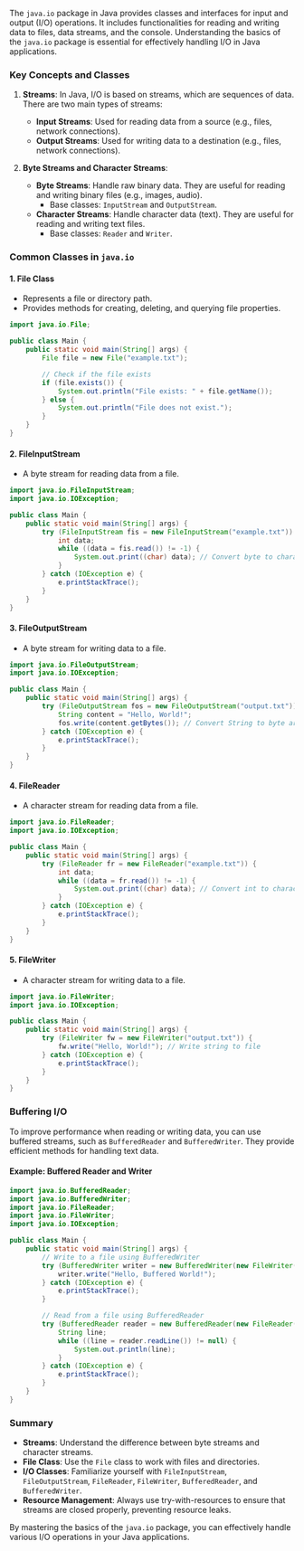 The `java.io` package in Java provides classes and interfaces for input and output (I/O) operations. It includes functionalities for reading and writing data to files, data streams, and the console. Understanding the basics of the `java.io` package is essential for effectively handling I/O in Java applications.

### Key Concepts and Classes

1. **Streams**: In Java, I/O is based on streams, which are sequences of data. There are two main types of streams:
   - **Input Streams**: Used for reading data from a source (e.g., files, network connections).
   - **Output Streams**: Used for writing data to a destination (e.g., files, network connections).

2. **Byte Streams and Character Streams**:
   - **Byte Streams**: Handle raw binary data. They are useful for reading and writing binary files (e.g., images, audio).
     - Base classes: `InputStream` and `OutputStream`.
   - **Character Streams**: Handle character data (text). They are useful for reading and writing text files.
     - Base classes: `Reader` and `Writer`.

### Common Classes in `java.io`

#### 1. **File Class**
   - Represents a file or directory path.
   - Provides methods for creating, deleting, and querying file properties.

   ```java
   import java.io.File;

   public class Main {
       public static void main(String[] args) {
           File file = new File("example.txt");

           // Check if the file exists
           if (file.exists()) {
               System.out.println("File exists: " + file.getName());
           } else {
               System.out.println("File does not exist.");
           }
       }
   }
   ```

#### 2. **FileInputStream**
   - A byte stream for reading data from a file.

   ```java
   import java.io.FileInputStream;
   import java.io.IOException;

   public class Main {
       public static void main(String[] args) {
           try (FileInputStream fis = new FileInputStream("example.txt")) {
               int data;
               while ((data = fis.read()) != -1) {
                   System.out.print((char) data); // Convert byte to character
               }
           } catch (IOException e) {
               e.printStackTrace();
           }
       }
   }
   ```

#### 3. **FileOutputStream**
   - A byte stream for writing data to a file.

   ```java
   import java.io.FileOutputStream;
   import java.io.IOException;

   public class Main {
       public static void main(String[] args) {
           try (FileOutputStream fos = new FileOutputStream("output.txt")) {
               String content = "Hello, World!";
               fos.write(content.getBytes()); // Convert String to byte array
           } catch (IOException e) {
               e.printStackTrace();
           }
       }
   }
   ```

#### 4. **FileReader**
   - A character stream for reading data from a file.

   ```java
   import java.io.FileReader;
   import java.io.IOException;

   public class Main {
       public static void main(String[] args) {
           try (FileReader fr = new FileReader("example.txt")) {
               int data;
               while ((data = fr.read()) != -1) {
                   System.out.print((char) data); // Convert int to character
               }
           } catch (IOException e) {
               e.printStackTrace();
           }
       }
   }
   ```

#### 5. **FileWriter**
   - A character stream for writing data to a file.

   ```java
   import java.io.FileWriter;
   import java.io.IOException;

   public class Main {
       public static void main(String[] args) {
           try (FileWriter fw = new FileWriter("output.txt")) {
               fw.write("Hello, World!"); // Write string to file
           } catch (IOException e) {
               e.printStackTrace();
           }
       }
   }
   ```

### Buffering I/O

To improve performance when reading or writing data, you can use buffered streams, such as `BufferedReader` and `BufferedWriter`. They provide efficient methods for handling text data.

#### Example: Buffered Reader and Writer

```java
import java.io.BufferedReader;
import java.io.BufferedWriter;
import java.io.FileReader;
import java.io.FileWriter;
import java.io.IOException;

public class Main {
    public static void main(String[] args) {
        // Write to a file using BufferedWriter
        try (BufferedWriter writer = new BufferedWriter(new FileWriter("output.txt"))) {
            writer.write("Hello, Buffered World!");
        } catch (IOException e) {
            e.printStackTrace();
        }

        // Read from a file using BufferedReader
        try (BufferedReader reader = new BufferedReader(new FileReader("output.txt"))) {
            String line;
            while ((line = reader.readLine()) != null) {
                System.out.println(line);
            }
        } catch (IOException e) {
            e.printStackTrace();
        }
    }
}
```

### Summary

- **Streams**: Understand the difference between byte streams and character streams.
- **File Class**: Use the `File` class to work with files and directories.
- **I/O Classes**: Familiarize yourself with `FileInputStream`, `FileOutputStream`, `FileReader`, `FileWriter`, `BufferedReader`, and `BufferedWriter`.
- **Resource Management**: Always use try-with-resources to ensure that streams are closed properly, preventing resource leaks.

By mastering the basics of the `java.io` package, you can effectively handle various I/O operations in your Java applications.